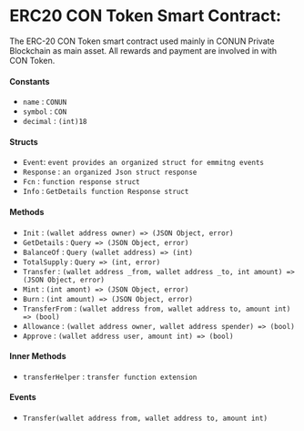 
# ERC20 CON Token Smart Contract:

 The ERC-20 CON Token smart contract used mainly in CONUN Private Blockchain as main asset. All rewards and payment are involved in with CON Token.


#### Constants

- `name` : `CONUN`
- `symbol` : `CON`
- `decimal` : `(int)18`


#### Structs

- `Event`: `event provides an organized struct for emmitng events`
- `Response` : `an organized Json struct response`
- `Fcn` : `function response struct`
- `Info` : `GetDetails function Response struct` 


#### Methods
- `Init` : `(wallet address owner) => (JSON Object, error)`
- `GetDetails` : `Query => (JSON Object, error)` 
- `BalanceOf` : `Query (wallet address) => (int)`
- `TotalSupply` : `Query => (int, error)`
- `Transfer` : `(wallet address _from, wallet address _to, int amount) => (JSON Object, error)`
- `Mint` : `(int amont) => (JSON Object, error)`
- `Burn` : `(int amount) => (JSON Object, error)`
- `TransferFrom` : `(wallet address from, wallet address to, amount int) => (bool)`
- `Allowance` : `(wallet address owner, wallet address spender) => (bool)`
- `Approve` : `(wallet address user, amount int) => (bool)`


#### Inner Methods

- `transferHelper` : `transfer function extension`


#### Events

- `Transfer(wallet address from, wallet address to, amount int)`
  




